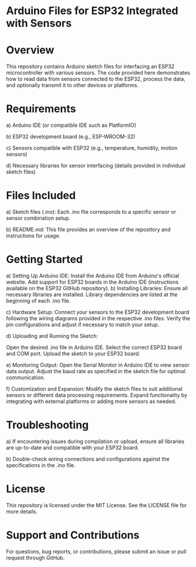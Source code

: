 # Arduino Files for ESP32 Integrated with Sensors
# Overview
This repository contains Arduino sketch files for interfacing an ESP32 microcontroller with various sensors. The code provided here demonstrates how to read data from sensors connected to the ESP32, process the data, and optionally transmit it to other devices or platforms.

# Requirements

 a) Arduino IDE (or compatible IDE such as PlatformIO)

 b) ESP32 development board (e.g., ESP-WROOM-32)
  
 c) Sensors compatible with ESP32 (e.g., temperature, humidity, motion sensors)
  
 d) Necessary libraries for sensor interfacing (details provided in individual sketch files)

# Files Included
  
 a) Sketch files (.ino): Each .ino file corresponds to a specific sensor or sensor combination setup.
  
 b) README.md: This file provides an overview of the repository and instructions for usage.

# Getting Started
  
 a) Setting Up Arduino IDE:
   Install the Arduino IDE from Arduino's official website. Add support for ESP32 boards in the Arduino IDE (instructions available on the ESP32 GitHub repository).
  b) Installing Libraries:
       Ensure all necessary libraries are installed. Library dependencies are listed at the beginning of each .ino file.

 c) Hardware Setup:
       Connect your sensors to the ESP32 development board following the wiring diagrams provided in the respective .ino files. Verify the pin configurations and adjust if necessary to match your setup.

  d) Uploading and Running the Sketch:
      
   Open the desired .ino file in Arduino IDE. Select the correct ESP32 board and COM port. Upload the sketch to your ESP32 board.

  e) Monitoring Output:
        Open the Serial Monitor in Arduino IDE to view sensor data output. Adjust the baud rate as specified in the sketch file for optimal communication.

  f) Customization and Expansion: 
   Modify the sketch files to suit additional sensors or different data processing requirements.
   Expand functionality by integrating with external platforms or adding more sensors as needed.

# Troubleshooting

  a) If encountering issues during compilation or upload, ensure all libraries are up-to-date and compatible with your ESP32 board.
  
  b) Double-check wiring connections and configurations against the specifications in the .ino file.

# License

This repository is licensed under the MIT License. See the LICENSE file for more details.

# Support and Contributions 

For questions, bug reports, or contributions, please submit an issue or pull request through GitHub.
